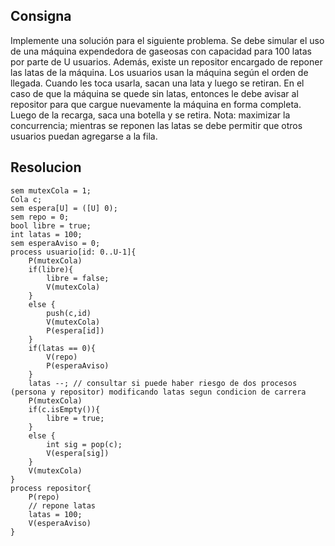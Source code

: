 ## Consigna

Implemente una solución para el siguiente problema. Se debe simular el uso de una máquina
expendedora de gaseosas con capacidad para 100 latas por parte de U usuarios. Además, existe un
repositor encargado de reponer las latas de la máquina. Los usuarios usan la máquina según el orden
de llegada. Cuando les toca usarla, sacan una lata y luego se retiran. En el caso de que la máquina se
quede sin latas, entonces le debe avisar al repositor para que cargue nuevamente la máquina en forma
completa. Luego de la recarga, saca una botella y se retira. Nota: maximizar la concurrencia; mientras
se reponen las latas se debe permitir que otros usuarios puedan agregarse a la fila.

## Resolucion

```
sem mutexCola = 1;
Cola c;
sem espera[U] = ([U] 0);
sem repo = 0;
bool libre = true;
int latas = 100;
sem esperaAviso = 0;
process usuario[id: 0..U-1]{
    P(mutexCola)
    if(libre){
        libre = false;
        V(mutexCola)
    }
    else {
        push(c,id)
        V(mutexCola)
        P(espera[id])
    }
    if(latas == 0){
        V(repo)
        P(esperaAviso)
    }
    latas --; // consultar si puede haber riesgo de dos procesos (persona y repositor) modificando latas segun condicion de carrera
    P(mutexCola)
    if(c.isEmpty()){
        libre = true;
    }
    else {
        int sig = pop(c);
        V(espera[sig])
    }
    V(mutexCola)
}
process repositor{
    P(repo)
    // repone latas
    latas = 100;
    V(esperaAviso)
}
```
